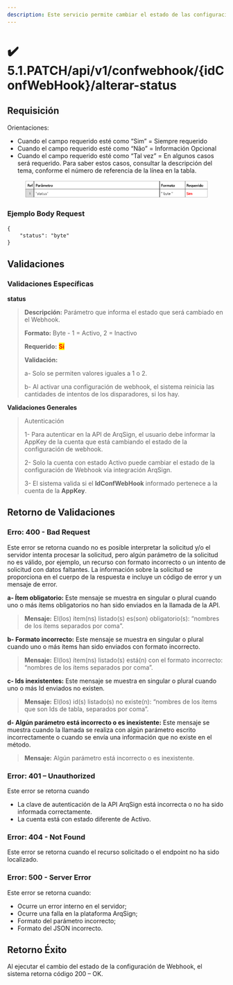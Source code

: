 ```yaml
---
description: Este servicio permite cambiar el estado de las configuraciones de webhook.
---
```


# ✔️ 5.1.PATCH/api/v1/confwebhook/{idConfWebHook}/alterar-status

## Requisición

Orientaciones:

* Cuando el campo requerido esté como “Sim” = Siempre requerido
* Cuando el campo requerido esté como “Não” = Información Opcional
* Cuando el campo requerido esté como “Tal vez” = En algunos casos será requerido. Para saber estos casos, consultar la descripción del tema, conforme el número de referencia de la línea en la tabla.

<figure><img src="../../../../../.gitbook/assets/image (795).png" alt=""><figcaption></figcaption></figure>

### Ejemplo Body Request

```
{
    "status": "byte"
}
```

## Validaciones

### Validaciones Específicas

**status**

> **Descripción:** Parámetro que informa el estado que será cambiado en el Webhook.
>
> **Formato:** Byte - 1 = Activo, 2 = Inactivo
>
> **Requerido:** <mark style="color:red;">**Sí**</mark>
>
> **Validación:**
>
> a- Solo se permiten valores iguales a 1 o 2.
>
> b- Al activar una configuración de webhook, el sistema reinicia las cantidades de intentos de los disparadores, si los hay.

**Validaciones Generales**

> Autenticación
>
> 1- Para autenticar en la API de ArqSign, el usuario debe informar la AppKey de la cuenta que está cambiando el estado de la configuración de webhook.
>
> 2- Solo la cuenta con estado Activo puede cambiar el estado de la configuración de Webhook vía integración ArqSign.
>
> 3- El sistema valida si el **IdConfWebHook** informado pertenece a la cuenta de la **AppKey**.

## Retorno de Validaciones

### Erro: 400 - Bad Request

Este error se retorna cuando no es posible interpretar la solicitud y/o el servidor intenta procesar la solicitud, pero algún parámetro de la solicitud no es válido, por ejemplo, un recurso con formato incorrecto o un intento de solicitud con datos faltantes. La información sobre la solicitud se proporciona en el cuerpo de la respuesta e incluye un código de error y un mensaje de error.

**a- Ítem obligatorio:** Este mensaje se muestra en singular o plural cuando uno o más ítems obligatorios no han sido enviados en la llamada de la API.

> **Mensaje:** El(los) ítem(ns) listado(s) es(son) obligatorio(s): “nombres de los ítems separados por coma”.

**b- Formato incorrecto:** Este mensaje se muestra en singular o plural cuando uno o más ítems han sido enviados con formato incorrecto.

> **Mensaje:** El(los) ítem(ns) listado(s) está(n) con el formato incorrecto: “nombres de los ítems separados por coma”.

**c- Ids inexistentes:** Este mensaje se muestra en singular o plural cuando uno o más Id enviados no existen.

> **Mensaje:** El(los) id(s) listado(s) no existe(n): “nombres de los ítems que son Ids de tabla, separados por coma”.

**d- Algún parámetro está incorrecto o es inexistente:** Este mensaje se muestra cuando la llamada se realiza con algún parámetro escrito incorrectamente o cuando se envía una información que no existe en el método.

> **Mensaje:** Algún parámetro está incorrecto o es inexistente.

### Error: 401 – Unauthorized

Este error se retorna cuando

* La clave de autenticación de la API ArqSign está incorrecta o no ha sido informada correctamente.
* La cuenta está con estado diferente de Activo.

### Error: 404 - Not Found

Este error se retorna cuando el recurso solicitado o el endpoint no ha sido localizado.

### Error: 500 - Server Error

Este error se retorna cuando:

* Ocurre un error interno en el servidor;
* Ocurre una falla en la plataforma ArqSign;
* Formato del parámetro incorrecto;
* Formato del JSON incorrecto.

## Retorno Éxito

Al ejecutar el cambio del estado de la configuración de Webhook, el sistema retorna código 200 – OK.
